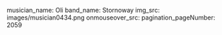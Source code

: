 musician_name: Oli
band_name: Stornoway
img_src: images/musician0434.png
onmouseover_src: 
pagination_pageNumber: 2059